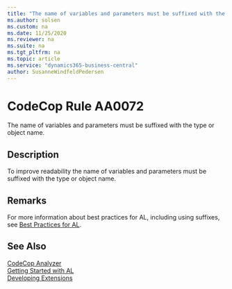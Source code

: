 ```yaml
---
title: "The name of variables and parameters must be suffixed with the type or object name."
ms.author: solsen
ms.custom: na
ms.date: 11/25/2020
ms.reviewer: na
ms.suite: na
ms.tgt_pltfrm: na
ms.topic: article
ms.service: "dynamics365-business-central"
author: SusanneWindfeldPedersen
---
```

[//]: # (START>DO_NOT_EDIT)
[//]: # (IMPORTANT:Do not edit any of the content between here and the END>DO_NOT_EDIT.)
[//]: # (Any modifications should be made in the .xml files in the ModernDev repo.)
# CodeCop Rule AA0072
The name of variables and parameters must be suffixed with the type or object name.  

## Description
To improve readability the name of variables and parameters must be suffixed with the type or object name.

[//]: # (IMPORTANT: END>DO_NOT_EDIT)

## Remarks

For more information about best practices for AL, including using suffixes, see [Best Practices for AL](../../compliance/apptest-bestpracticesforalcode.md).

## See Also  
[CodeCop Analyzer](codecop.md)  
[Getting Started with AL](../devenv-get-started.md)  
[Developing Extensions](../devenv-dev-overview.md)  
